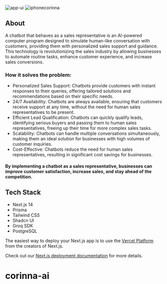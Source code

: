 
![app-ui](https://github.com/Subr1ata/corinna-ai/assets/41237115/a0e4b127-476c-4eef-b4f8-9bb234d41243)
![iphonecorinna](https://github.com/Subr1ata/corinna-ai/assets/41237115/a655bf53-1a13-4edd-84d6-e326f6b1b5f5)

## About

A chatbot that behaves as a sales representative is an AI-powered computer program designed to simulate human-like conversation with customers, providing them with personalized sales support and guidance. This technology is revolutionizing the sales industry by allowing businesses to automate routine tasks, enhance customer experience, and increase sales conversions.

### How it solves the problem:

- Personalized Sales Support: Chatbots provide customers with instant responses to their queries, offering tailored solutions and recommendations based on their specific needs.
- 24/7 Availability: Chatbots are always available, ensuring that customers receive support at any time, without the need for human sales representatives to be present.
- Efficient Lead Qualification: Chatbots can quickly qualify leads, identifying serious buyers and passing them to human sales representatives, freeing up their time for more complex sales tasks.
- Scalability: Chatbots can handle multiple conversations simultaneously, making them an ideal solution for businesses with high volumes of customer inquiries.
- Cost-Effective: Chatbots reduce the need for human sales representatives, resulting in significant cost savings for businesses.

#### By implementing a chatbot as a sales representative, businesses can improve customer satisfaction, increase sales, and stay ahead of the competition.

## Tech Stack

- Next.js 14
- Prisma
- Tailwind CSS
- Shadcn UI
- Groq SDK
- PostgreSQL

The easiest way to deploy your Next.js app is to use the [Vercel Platform](https://vercel.com/new?utm_medium=default-template&filter=next.js&utm_source=create-next-app&utm_campaign=create-next-app-readme) from the creators of Next.js.

Check out our [Next.js deployment documentation](https://nextjs.org/docs/deployment) for more details.
# corinna-ai
